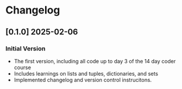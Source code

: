 # Changelog
## [0.1.0] 2025-02-06
### Initial Version
- The first version, including all code up to day 3 of the 14 day coder course
- Includes learnings on lists and tuples, dictionaries, and sets
- Implemented changelog and version control instrucitons.